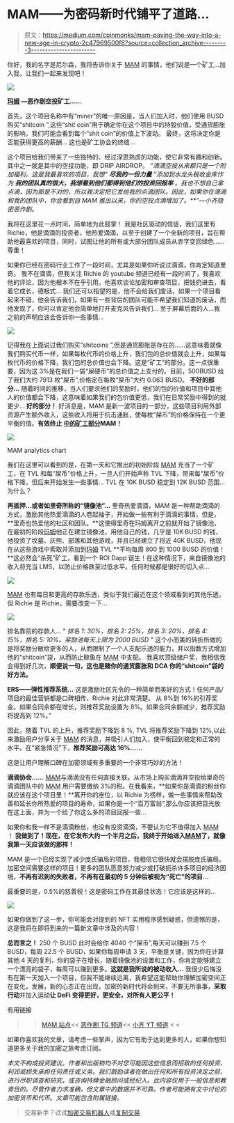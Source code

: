 # MAM——为密码新时代铺平了道路…

> 原文：<https://medium.com/coinmonks/mam-paving-the-way-into-a-new-age-in-crypto-2c47969500f8?source=collection_archive---------3----------------------->

你好，我的名字是尼尔森，我将告诉你关于 [MAM](https://mischiefminer.io/?ref=0xFc49434836bfE183a0042B097F993FBe2C46275e) 的事情，他们说是一个矿工…加入我，让我们一起来发现吧！

![](img/a6932455de1070663d3ae6e31a1911e3.png)

[**玛姆**](https://mischiefminer.io/?ref=0xFc49434836bfE183a0042B097F993FBe2C46275e) **—恶作剧空投矿工……**

首先，这个项目名称中有“miner”的唯一原因是，当人们加入时，他们使用 BUSD 购买“shitcoin ”,这些“shit coin”用于确定你在这个项目中的持股价值，受通货膨胀的影响，我们可能会看到每个“shit coin”的价值上下波动。
最终，这将决定你是否能获得更高的薪酬…
这也是矿工协会的终结…

这个项目给我们带来了一些独特的、经过深思熟虑的功能，使它非常有趣和创新。
其中之一就是其中的空投功能，即 DRIP AIRDROP。
*“滴滴空投从来都只是一个附加福利。这是我最喜欢的项目，我想“* ***尽我的一份力量*** *”添加到水龙头税收金库作为* ***我的团队真的很大，我想看到他们都得到他们的投资回报率*** *。我也不想自己拿点滴，因为那是不对的，所以我决定把它发给我的点滴团队。因此，如果你在滴滴和我的团队中，你会看到自 MAM 推出以来，你的空投点滴增加了。**”—小齐隐密恶作剧。*

我将在这里花一点时间，简单地为此鼓掌！
我是社区驱动的信徒，我们这里有 Richie，他是滴滴的投资者，他热爱滴滴，以至于创建了一个全新的项目，旨在帮助他最喜欢的项目，同时，试图让他的所有或大部分团队成员从赤字变回绿色……尊重！

如果你已经在密码行业工作了一段时间，尤其是如果你听说过滴滴，你肯定知道里奇。
我不在滴滴，但我关注 Richie 的 youtube 频道已经有一段时间了，我喜欢他的评论，因为他根本不在乎引用。他喜欢谈论加密和审查项目，把钱扔进去，看着它成长，德根式…
我们还可以指望的是，他不会给我们废话，如果一个项目看起来不错，他会告诉我们，如果有一些背后的团队可能不希望我们知道的废话，而他发现了，你可以肯定他会简单地打开麦克风告诉我们…
至于屏幕后面的人…我之前的声明应该会告诉你一些事情…

![](img/a7d7fc75a9dfe7cb79318a9df126a63d.png)

记得我在上面说过我们购买“shitcoins ”,但是通货膨胀是存在的……这意味着就像我们购买代币一样，如果每枚代币的价格上升，我们包的总价值就会上升，如果每枚代币的价格下降，我们包的总价值也会下降。这是“矿工”的部分。这一点很重要，因为这 3%是在我们一袋“屎硬币”的总价值之上支付的。目前，500BUSD 给了我们大约 7913 枚“屎币”,价格定在每枚“屎币”大约 0.063 BUSD。
**不好的部分…**
随着时间的推移，当人们要求他们的奖励时，他们的包的价值和项目中其他人的价值都会下降，这意味着如果我们的包价值更低，我们在日常奖励中得到的就更少…
**好的部分！**
好消息是，MAM 是新一波项目的一部分，这些项目利用外部资源产生额外收入，这些收入将用于抗击通胀，使每枚“屎币”的价格保持在一个更平衡的值。**有效终止** [**中的矿工部分**](https://mischiefminer.io/?ref=0xFc49434836bfE183a0042B097F993FBe2C46275e)**MAM！**

![](img/53548f867c2849c70cd326422eeb7324.png)

MAM analytics chart

我们在这里可以看到的是，在第一天和它推出的初始阶段 [MAM](https://mischiefminer.io/?ref=0xFc49434836bfE183a0042B097F993FBe2C46275e) 充当了一个矿工，在 TVL 和每“屎币”价格上升，一旦人们开始声称 TVL 下降，带来每“屎币”价格下降，但后来开始发生一些事情… TVL 在 10K BUSD 稳定到 12K BUSD 范围…为什么？

**再抵押…或者如里奇所称的“镜像池”…**
里奇热爱滴滴，MAM 是一种帮助滴滴的方式，激励其他热爱滴滴的人卷起袖子，开始做一些有利于滴滴的事情，但是，**里奇也热爱他的社区和团队。**这使得里奇在玛姆离开之前就开始了镜像池，在最初的阶段[玛姆](https://mischiefminer.io/?ref=0xFc49434836bfE183a0042B097F993FBe2C46275e)他正在建立镜像池，用他自己的钱，几乎是 10K·BUSD 的钱，他投资了坟墓、灰熊、部落和其他游戏，并且已经建立了将近 40K BUSD，他现在从这些游戏中索取并添加到[玛姆](https://mischiefminer.io/?ref=0xFc49434836bfE183a0042B097F993FBe2C46275e) TVL **平均每周 800 到 1000 BUSD 的价值！**这必然会“杀死”矿工，看到一个 ROI Dapp 诞生！在这种情况下，来自镜像池的收入将充当 LMS，以防止价格跌至过低水平。任何时候都是很好的切入点…

![](img/31517f85ee9d60a3fcdab1b03f7903ad.png)

[MAM](https://mischiefminer.io/?ref=0xFc49434836bfE183a0042B097F993FBe2C46275e) 也有每日和更高的存款乐透，类似于我们最近在这个领域看到的其他乐透，但 Richie 是 Richie，需要改变一下…

![](img/a2bfe42bc62c784db709d19a59c74be0.png)

排名靠前的存款人…
" *排名 1: 30%，排名 2: 25%，排名 3: 20%，排名 4: 15%，排名 5: 10%。奖励池每天上限为 2000 BUSD "* 这个小而美的转折所做的是将奖励分散给更多的人，从而限制了一个人支配乐透的能力，并以指数方式增加他的“shitcoin”袋，从而防止鲸鱼在 [MAM](https://mischiefminer.io/?ref=0xFc49434836bfE183a0042B097F993FBe2C46275e) 中支配。
我喜欢顶级储户奖，我相信我会得到好几次，**顺便说一句，这也是赌你的通货膨胀和 DCA 你的“shitcoin”袋的好方法。**

**ERS——弹性推荐系统…** 这是激励社区先令的一种简单而美好的方式！任何产品/项目的最佳营销都是口碑相传，Richie 对此非常清楚。
从 8%到 16%的引荐奖金。如果合同余额在增长，则推荐奖励设置为 8%。如果合同余额减少，推荐奖励将提高到 12%。”

因此，随着 TVL 的上升，推荐奖励下降到 8 %, TVL 将推荐奖励下降到 12%,以此来激励用户分享关于 [MAM](https://mischiefminer.io/?ref=0xFc49434836bfE183a0042B097F993FBe2C46275e) 的消息，并吸引人们加入，使平衡回到稳定和正常的水平。在“紧急情况”下，**推荐奖励可高达 16%……**

这是让用户理解口碑在加密领域有多重要的一个非常巧妙的方法！

**滴滴协会……**
[MAM](https://mischiefminer.io/?ref=0xFc49434836bfE183a0042B097F993FBe2C46275e)与滴滴没有任何直接关联。从市场上购买滴滴并空投给里奇的滴滴团队中的 [MAM](https://mischiefminer.io/?ref=0xFc49434836bfE183a0042B097F993FBe2C46275e) 用户需要缴纳 3%的税。在我看来，**如果你是滴滴的粉丝你就应该在这个项目里！**离开你的座位，以 Richie 为榜样，做一些事情来帮助改善和延长你所热爱的项目的寿命，如果你是一个“百万富翁”,那么你应该把目光放在这上面，并为一个给了你这么多的项目回报一些…

如果你和我一样不是滴滴粉丝，也没有投资滴滴，不要认为它不值得加入 [MAM](https://mischiefminer.io/?ref=0xFc49434836bfE183a0042B097F993FBe2C46275e) ！
**我做到了！现在，在它发布大约一个半月之后，我终于开始进入**[**MAM**](https://mischiefminer.io/?ref=0xFc49434836bfE183a0042B097F993FBe2C46275e)**了，就像我第一天应该做的那样！**

MAM 是一个已经实现了减少庞氏骗局的项目，我相信它很快就会摆脱庞氏骗局。加密空间需要这样的项目！更多的团队愿意努力减少或打破扼杀许多项目的经济困境，**不再有迟到的失败者，不再有在最初的 5 分钟后被视为“死亡”的项目…**

最重要的是，0.5%的慈善税！这是密码工作在其最佳状态！它应该是这样的…

![](img/226957bcdbbf1decabe69ede1d5b3daf.png)

如果你做到了这一步，你可能会对提到的 NFT 实用程序感到疑惑，但遗憾的是，这是我将在即将到来的一篇新文章中涉及的内容！

**总而言之！**
250 个 BUSD 此时会给你 4040 个“屎币”,每天可以赚到 7.5 个 BUSD，每周 22.5 个 BUSD，如果你每周申请 3 天，平衡是关键，因为你在计算其他 4 天的复利，你的袋子在增长，随着镜像池的设置和工作，你肯定能够建立一个漂亮的袋子，每周可以赚到更多。**这就是我所说的被动收入…** 我很少后悔没有在第一天加入一个项目，但我不能继续远离，我希望这能帮助你理解加密空间正在变化，发展，新的心态正在出现，加密的新时代将会到来，不要无所事事，**采取行动**并加入运动**让 DeFi 变得更好，更安全，对所有人更公平！**

有用链接
> > [MAM 站点](https://mischiefminer.io/?ref=0xFc49434836bfE183a0042B097F993FBe2C46275e)<<
>>[恶作剧 TG 频道](https://t.me/cryptomischief2)<<
>>[小齐 YT 频道](https://www.youtube.com/c/CryptoMischief) < <

如果你喜欢我的文章，请考虑一些掌声，因为它有助于达到更多的人，如果你想知道更多关于我的加密之旅考虑订阅。

*本文不构成投资建议。作者和出版物均不对您可能因这些信息而招致的任何投资、利润或损失承担任何责任或义务。我们鼓励读者在做出任何和所有投资决定之前，进行尽职调查和研究，或咨询持牌金融顾问或经纪人。此内容仅用于一般信息和教育目的。尽管作者力求准确，但文章中的数据并不可靠。作者可能拥有文中讨论的加密货币和代币。文章可能包含附属链接。*

> 交易新手？试试[加密交易机器人](/coinmonks/crypto-trading-bot-c2ffce8acb2a)或[复制交易](/coinmonks/top-10-crypto-copy-trading-platforms-for-beginners-d0c37c7d698c)